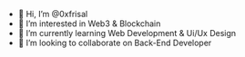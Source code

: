 - 👋 Hi, I’m @0xfrisal
- 👀 I’m interested in Web3 & Blockchain
- 🌱 I’m currently learning Web Development & Ui/Ux Design
- 💞️ I’m looking to collaborate on Back-End Developer
  <!---
0xfrisal/0xfrisal is a ✨ special ✨ repository because its `README.md` (this file) appears on your GitHub profile.
You can click the Preview link to take a look at your changes.
---!>
